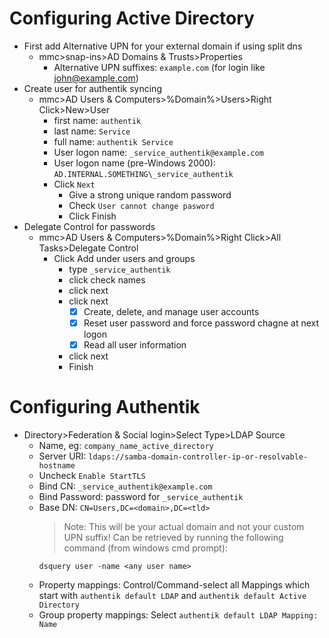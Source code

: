 # Configuring Active Directory
- First add Alternative UPN for your external domain if using split dns
  - mmc>snap-ins>AD Domains & Trusts>Properties
    - Alternative UPN suffixes: `example.com` (for login like john@example.com)
- Create user for authentik syncing
  - mmc>AD Users & Computers>%Domain%>Users>Right Click>New>User
    - first name: `authentik`
    - last name: `Service`
    - full name: `authentik Service`
    - User logon name: `_service_authentik@example.com`
    - User logon name (pre-Windows 2000): `AD.INTERNAL.SOMETHING\_service_authentik`
    - Click `Next`
      - Give a strong unique random password
      - Check `User cannot change pasword`
      - Click Finish
- Delegate Control for passwords 
  - mmc>AD Users & Computers>%Domain%>Right Click>All Tasks>Delegate Control
    - Click Add under users and groups
      - type `_service_authentik`
      - click check names
      - click next
      - click next
        - [x] Create, delete, and manage user accounts
        - [x] Reset user password and force password chagne at next logon
        - [x] Read all user information
      - click next
      - Finish
 
# Configuring Authentik
- Directory>Federation & Social login>Select Type>LDAP Source
  - Name, eg: `company_name_active_directory`
  - Server URI: `ldaps://samba-domain-controller-ip-or-resolvable-hostname`
  - Uncheck `Enable StartTLS`
  - Bind CN: `_service_authentik@example.com`
  - Bind Password: password for `_service_authentik`
  - Base DN: `CN=Users,DC=<domain>,DC=<tld>`
    > Note: This will be your actual domain and not your custom UPN suffix!
    > Can be retrieved by running the following command (from windows cmd prompt): 
    ```
    dsquery user -name <any user name>
    ``` 
  - Property mappings: Control/Command-select all Mappings which start with `authentik default LDAP` and `authentik default Active Directory`
  - Group property mappings: Select `authentik default LDAP Mapping: Name`

  
